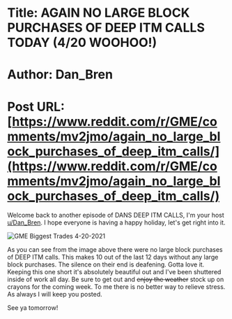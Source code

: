 # Title: AGAIN NO LARGE BLOCK PURCHASES OF DEEP ITM CALLS TODAY (4/20 WOOHOO!)
# Author: Dan_Bren
# Post URL: [https://www.reddit.com/r/GME/comments/mv2jmo/again_no_large_block_purchases_of_deep_itm_calls/](https://www.reddit.com/r/GME/comments/mv2jmo/again_no_large_block_purchases_of_deep_itm_calls/)


Welcome back to another episode of DANS DEEP ITM CALLS, I'm your host [u/Dan\_Bren](https://www.reddit.com/u/Dan_Bren/). I hope everyone is having a happy holiday, let's get right into it.

![GME Biggest Trades 4-20-2021](https://preview.redd.it/wkbkmqplqeu61.png?width=1222&format=png&auto=webp&s=e603502f6424f13eb8b95481169b20c7cb324eab)

As you can see from the image above there were no large block purchases of DEEP ITM calls. This makes 10 out of the last 12 days without any large block purchases. The silence on their end is deafening. Gotta love it. Keeping this one short it's absolutely beautiful out and I've been shuttered inside of work all day. Be sure to get out and ~~enjoy the weather~~ stock up on crayons for the coming week. To me there is no better way to relieve stress. As always I will keep you posted.

See ya tomorrow!